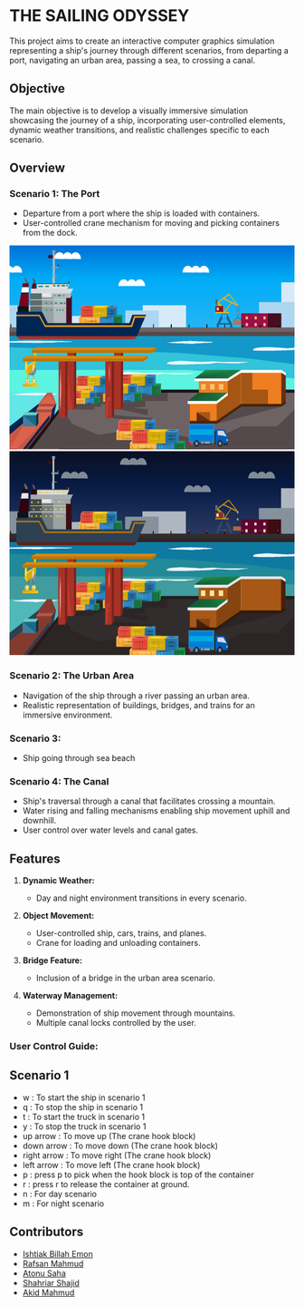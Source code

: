 # THE SAILING ODYSSEY

This project aims to create an interactive computer graphics simulation representing a ship's journey through different scenarios, from departing a port, navigating an urban area, passing a sea, to crossing a canal.

## Objective

The main objective is to develop a visually immersive simulation showcasing the journey of a ship, incorporating user-controlled elements, dynamic weather transitions, and realistic challenges specific to each scenario.

## Overview

### Scenario 1: The Port

- Departure from a port where the ship is loaded with containers.
- User-controlled crane mechanism for moving and picking containers from the dock.

<img src="Images/Scenario1Day.png" height ="360" width="720" title="Scenario 1 Day">

<img src="Images/Scenario1Night.png" height ="360" width="720" title="Scenario 1 Night">


### Scenario 2: The Urban Area

- Navigation of the ship through a river passing an urban area.
- Realistic representation of buildings, bridges, and trains for an immersive environment.

### Scenario 3:
- Ship going through sea beach


### Scenario 4: The Canal

- Ship's traversal through a canal that facilitates crossing a mountain.
- Water rising and falling mechanisms enabling ship movement uphill and downhill.
- User control over water levels and canal gates.

## Features

1. **Dynamic Weather:**
   - Day and night environment transitions in every scenario.

2. **Object Movement:**
   - User-controlled ship, cars, trains, and planes.
   - Crane for loading and unloading containers.

3. **Bridge Feature:**
   - Inclusion of a bridge in the urban area scenario.

4. **Waterway Management:**
   - Demonstration of ship movement through mountains.
   - Multiple canal locks controlled by the user.

### User Control Guide:

## Scenario 1

  - w : To start the ship in scenario 1
  - q : To stop the ship  in scenario 1
  - t : To start the truck in scenario 1
  - y : To stop the truck  in scenario 1
  - up arrow : To move up (The crane hook block)
  - down arrow : To move down (The crane hook block)
  - right arrow : To move right (The crane hook block)
  - left arrow : To move left (The crane hook block)
  - p : press p to pick when the hook block is top of the container
  - r : press r to release the container at ground.
  - n : For day scenario
  - m : For night scenario


## Contributors

- [Ishtiak Billah Emon](https://github.com/ishtiak-billah-emon) 
- [Rafsan Mahmud](https://github.com/Raafsaan) 
- [Atonu Saha](https://github.com/AtunuSaha) 
- [Shahriar Shajid](https://github.com/Loki0Moki)
- [Akid Mahmud](https://github.com/MahmudYagami) 


